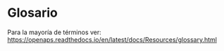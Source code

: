 # Glosario

Para la mayoría de términos ver: https://openaps.readthedocs.io/en/latest/docs/Resources/glossary.html